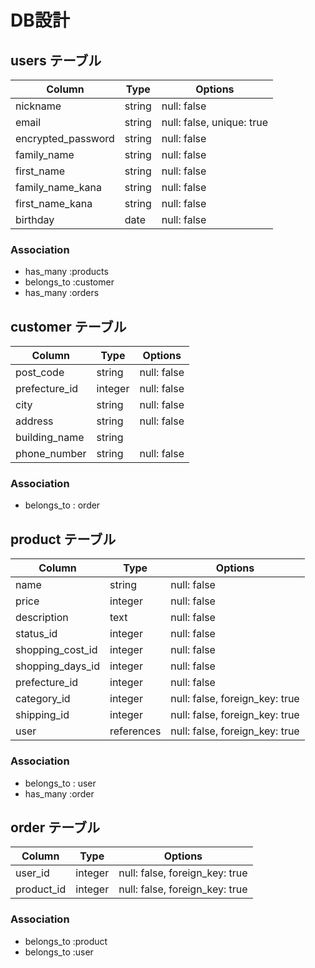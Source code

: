 # DB設計

## users テーブル

| Column              | Type   | Options                   |
| ------------------- | ------ | ------------------------- |
| nickname            | string | null: false               |
| email               | string | null: false, unique: true |
| encrypted_password  | string | null: false               |
| family_name         | string | null: false               |
| first_name          | string | null: false               |
| family_name_kana    | string | null: false               |
| first_name_kana     | string | null: false               |
| birthday            | date   | null: false               |

### Association

- has_many :products
- belongs_to :customer
- has_many :orders

## customer テーブル

| Column            | Type       | Options                        |
| ----------------- | ---------- | ------------------------------ |
| post_code         | string     | null: false                    |
| prefecture_id     | integer    | null: false                    |
| city              | string     | null: false                    |
| address           | string     | null: false                    |
| building_name     | string     |                                |
| phone_number      | string     | null: false                    |                               |

### Association

- belongs_to : order

## product テーブル

| Column           | Type       | Options                        |
| ---------------- | ---------- | ------------------------------ |
| name             | string     | null: false                    |
| price            | integer    | null: false                    |
| description      | text       | null: false                    |
| status_id        | integer    | null: false                    |
| shopping_cost_id | integer    | null: false                    |
| shopping_days_id | integer    | null: false                    |
| prefecture_id    | integer    | null: false                    |
| category_id      | integer    | null: false, foreign_key: true |
| shipping_id      | integer    | null: false, foreign_key: true |
| user             | references | null: false, foreign_key: true |

### Association

- belongs_to : user
- has_many :order

## order テーブル

| Column          | Type    | Options                        |
| --------------- | ------- | ------------------------------ |
| user_id         | integer | null: false, foreign_key: true |
| product_id      | integer | null: false, foreign_key: true |

### Association

- belongs_to :product
- belongs_to :user
